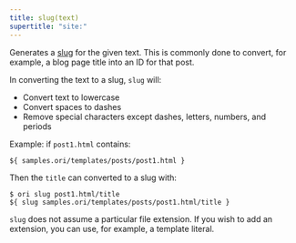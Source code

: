 ```yaml
---
title: slug(text)
supertitle: "site:"
---
```


Generates a [slug](https://developer.mozilla.org/en-US/docs/Glossary/Slug) for the given text. This is commonly done to convert, for example, a blog page title into an ID for that post.

In converting the text to a slug, `slug` will:

- Convert text to lowercase
- Convert spaces to dashes
- Remove special characters except dashes, letters, numbers, and periods

Example: if `post1.html` contains:

```html
${ samples.ori/templates/posts/post1.html }
```

Then the `title` can converted to a slug with:

```console
$ ori slug post1.html/title
${ slug samples.ori/templates/posts/post1.html/title }
```

`slug` does not assume a particular file extension. If you wish to add an extension, you can use, for example, a template literal.
